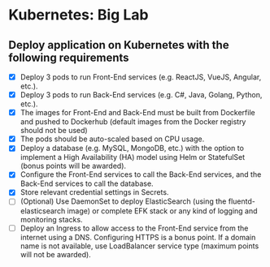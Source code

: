 # Kubernetes: Big Lab

## Deploy application on Kubernetes with the following requirements

- [x] Deploy 3 pods to run Front-End services (e.g. ReactJS, VueJS, Angular, etc.).
- [x] Deploy 3 pods to run Back-End services (e.g. C#, Java, Golang, Python, etc.).
- [x] The images for Front-End and Back-End must be built from Dockerfile and pushed to Dockerhub (default images from the Docker registry should not be used)
- [x] The pods should be auto-scaled based on CPU usage.
- [x] Deploy a database (e.g. MySQL, MongoDB, etc.) with the option to implement a High Availability (HA) model using Helm or StatefulSet (bonus points will be awarded).
- [x] Configure the Front-End services to call the Back-End services, and the Back-End services to call the database.
- [x] Store relevant credential settings in Secrets.
- [ ] (Optional) Use DaemonSet to deploy ElasticSearch (using the fluentd-elasticsearch image) or complete EFK stack or any kind of logging and monitoring stacks.
- [ ] Deploy an Ingress to allow access to the Front-End service from the internet using a DNS. Configuring HTTPS is a bonus point. If a domain name is not available, use LoadBalancer service type (maximum points will not be awarded).
